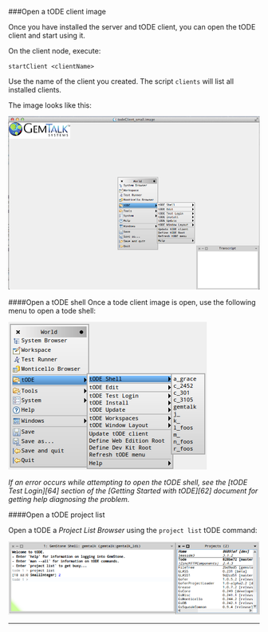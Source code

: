 
###Open a tODE client image

Once you have installed the server and tODE client, you can open the tODE client and start using it.

On the client node, execute:
```
startClient <clientName>
```

Use the name of the client you created.  The script `clients` will list all installed clients.

The image looks like this:

![tode image][2]


####Open a tODE shell
Once a tode client image is open, use the following menu to open a tode shell:  
   
![open tode shell][1]

*If an error occurs while attempting to open the tODE shell, see the [tODE Test Login][64] section of the [Getting Started with tODE][62] document for getting help diagnosing the problem.*

####Open a tODE project list

Open a tODE a *Project List Browser* using the `project list` tODE command:

![project list][3]



---


[1]: images/openTodeShell.png
[2]: images/todeClient.png
[3]: images/projectList.png


